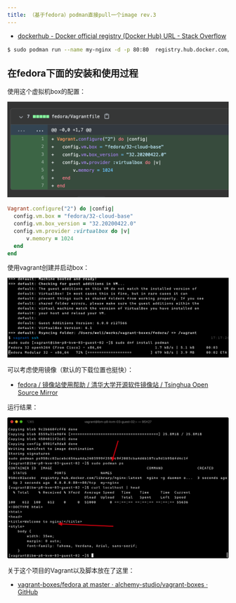 ```yaml
---
title: （基于fedora）podman直接pull一个image rev.3
---
```


* [dockerhub - Docker official registry (Docker Hub) URL - Stack Overflow](https://stackoverflow.com/questions/34198392/docker-official-registry-docker-hub-url)

```bash
$ sudo podman run --name my-nginx -d -p 80:80  registry.hub.docker.com/library/nginx
```

## 在fedora下面的安装和使用过程

使用这个虚拟机box的配置：

![](https://raw.githubusercontent.com/liweinan/blogpic2020iii/master/jul17/990C9C0E-7390-4687-868B-FA5C419378AC.png)

```ruby
Vagrant.configure("2") do |config|
  config.vm.box = "fedora/32-cloud-base"
  config.vm.box_version = "32.20200422.0"
  config.vm.provider :virtualbox do |v|
      v.memory = 1024
  end
end
```

使用vagrant创建并启动box：

![](https://raw.githubusercontent.com/liweinan/blogpic2020iii/master/jul17/3021594891082_.pic_hd.jpg)

可以考虑使用镜像（默认的下载位置也挺快）：

* [fedora / 镜像站使用帮助 / 清华大学开源软件镜像站 / Tsinghua Open Source Mirror](https://mirrors.tuna.tsinghua.edu.cn/help/fedora/)

运行结果：

![](https://raw.githubusercontent.com/liweinan/blogpic2020iii/master/jul17/624F97EC-B0EC-483C-8D42-DDD8132401D9.png)

关于这个项目的Vagrant以及脚本放在了这里：

* [vagrant-boxes/fedora at master · alchemy-studio/vagrant-boxes · GitHub](https://github.com/alchemy-studio/vagrant-boxes/tree/master/fedora)
